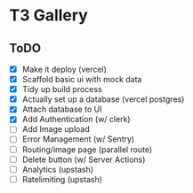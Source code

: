 # T3 Gallery

## ToDO

- [x] Make it deploy (vercel)
- [x] Scaffold basic ui with mock data
- [x] Tidy up build process
- [x] Actually set up a database (vercel postgres)
- [x] Attach database to UI
- [x] Add Authentication (w/ clerk)
- [ ] Add Image upload
- [ ] Error Management (w/ Sentry)
- [ ] Routing/image page (parallel route)
- [ ] Delete button (w/ Server Actions)
- [ ] Analytics (upstash)
- [ ] Ratelimiting (upstash)